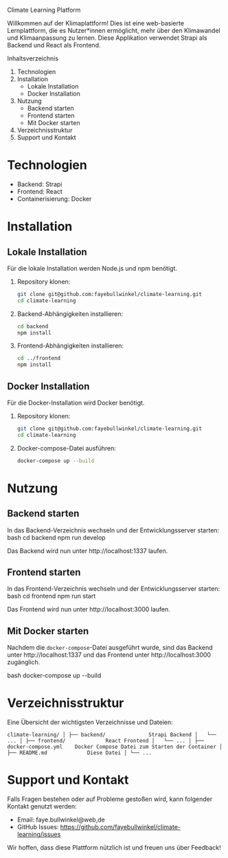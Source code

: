 Climate Learning Platform

Willkommen auf der Klimaplattform! Dies ist eine web-basierte Lernplattform, die es Nutzer*innen ermöglicht, mehr über den Klimawandel und Klimaanpassung zu lernen. Diese Applikation verwendet Strapi als Backend und React als Frontend.

Inhaltsverzeichnis

1. Technologien
2. Installation
    - Lokale Installation
    - Docker Installation
3. Nutzung
    - Backend starten
    - Frontend starten
    - Mit Docker starten
4. Verzeichnisstruktur
5. Support und Kontakt

# Technologien

- Backend: Strapi
- Frontend: React
- Containerisierung: Docker

# Installation

## Lokale Installation

Für die lokale Installation werden Node.js und npm benötigt.

1. Repository klonen:
    ```bash
    git clone git@github.com:fayebullwinkel/climate-learning.git
    cd climate-learning
    ```

2. Backend-Abhängigkeiten installieren:
    ```bash
    cd backend
    npm install
    ```

3. Frontend-Abhängigkeiten installieren:
    ```bash
    cd ../frontend
    npm install
    ```

## Docker Installation

Für die Docker-Installation wird Docker benötigt.

1. Repository klonen:
    ```bash
    git clone git@github.com:fayebullwinkel/climate-learning.git
    cd climate-learning
    ```

2. Docker-compose-Datei ausführen:
    ```bash
    docker-compose up --build
    ```

# Nutzung

## Backend starten

In das Backend-Verzeichnis wechseln und der Entwicklungsserver starten:
bash
cd backend
npm run develop

Das Backend wird nun unter http://localhost:1337 laufen.

## Frontend starten

In das Frontend-Verzeichnis wechseln und der Entwicklungsserver starten:
bash
cd frontend
npm run start

Das Frontend wird nun unter http://localhost:3000 laufen.

## Mit Docker starten

Nachdem die `docker-compose`-Datei ausgeführt wurde, sind das Backend unter http://localhost:1337 und das Frontend unter http://localhost:3000 zugänglich.

bash
docker-compose up --build


# Verzeichnisstruktur

Eine Übersicht der wichtigsten Verzeichnisse und Dateien:

``
climate-learning/
│
├── backend/              Strapi Backend
│   └── ...
│
├── frontend/             React Frontend
│   └── ...
│
├── docker-compose.yml    Docker Compose Datei zum Starten der Container
│
├── README.md             Diese Datei
│
└── ...
``

# Support und Kontakt

Falls Fragen bestehen oder auf Probleme gestoßen wird, kann folgender Kontakt genutzt werden:

- Email: faye.bullwinkel@web,de
- GitHub Issues: https://github.com/fayebullwinkel/climate-learning/issues

Wir hoffen, dass diese Plattform nützlich ist und freuen uns über Feedback!